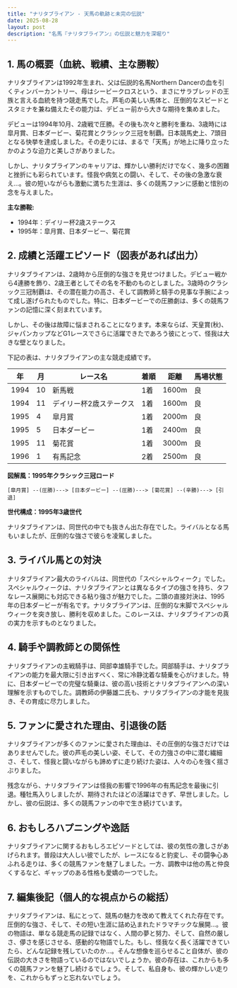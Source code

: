 ```yaml
---
title: "ナリタブライアン - 天馬の軌跡と未完の伝説"
date: 2025-08-28
layout: post
description: "名馬『ナリタブライアン』の伝説と魅力を深堀り"
---
```


## 1. 馬の概要（血統、戦績、主な勝鞍）

ナリタブライアンは1992年生まれ、父は伝説的名馬Northern Dancerの血を引くティンバーカントリー、母はシービークロスという、まさにサラブレッドの王族と言える血統を持つ競走馬でした。芦毛の美しい馬体と、圧倒的なスピードとスタミナを兼ね備えたその能力は、デビュー前から大きな期待を集めました。

デビューは1994年10月、2歳戦で圧勝。その後も次々と勝利を重ね、3歳時には皐月賞、日本ダービー、菊花賞とクラシック三冠を制覇。日本競馬史上、7頭目となる快挙を達成しました。その走りには、まるで「天馬」が地上に降り立ったかのような迫力と美しさがありました。

しかし、ナリタブライアンのキャリアは、輝かしい勝利だけでなく、幾多の困難と挫折にも彩られています。怪我や病気との闘い、そして、その後の急激な衰え…。彼の短いながらも激動に満ちた生涯は、多くの競馬ファンに感動と惜別の念を与えました。

**主な勝鞍:**

* 1994年：デイリー杯2歳ステークス
* 1995年：皐月賞、日本ダービー、菊花賞


## 2. 成績と活躍エピソード（図表があれば出力）

ナリタブライアンは、2歳時から圧倒的な強さを見せつけました。デビュー戦から4連勝を飾り、2歳王者としてその名を不動のものとしました。3歳時のクラシック三冠制覇は、その潜在能力の高さ、そして調教師と騎手の見事な手腕によって成し遂げられたものでした。特に、日本ダービーでの圧勝劇は、多くの競馬ファンの記憶に深く刻まれています。

しかし、その後は故障に悩まされることになります。本来ならば、天皇賞(秋)、ジャパンカップなどG1レースでさらに活躍できたであろう彼にとって、怪我は大きな壁となりました。

下記の表は、ナリタブライアンの主な競走成績です。

| 年 | 月 | レース名 | 着順 | 距離 | 馬場状態 |
|---|---|---|---|---|---|
| 1994 | 10 | 新馬戦 | 1着 | 1600m | 良 |
| 1994 | 11 | デイリー杯2歳ステークス | 1着 | 1600m | 良 |
| 1995 | 4 | 皐月賞 | 1着 | 2000m | 良 |
| 1995 | 5 | 日本ダービー | 1着 | 2400m | 良 |
| 1995 | 11 | 菊花賞 | 1着 | 3000m | 良 |
| 1996 | 1 | 有馬記念 | 2着 | 2500m | 良 |


**図解風：1995年クラシック三冠ロード**

```
[皐月賞] --(圧勝)---> [日本ダービー] --(圧勝)---> [菊花賞] --(辛勝)---> [引退]
```

**世代構成：1995年3歳世代**

ナリタブライアンは、同世代の中でも抜きん出た存在でした。ライバルとなる馬もいましたが、圧倒的な強さで彼らを凌駕しました。


## 3. ライバル馬との対決

ナリタブライアン最大のライバルは、同世代の「スペシャルウィーク」でした。スペシャルウィークは、ナリタブライアンとは異なるタイプの強さを持ち、タフなレース展開にも対応できる粘り強さが魅力でした。二頭の直接対決は、1995年の日本ダービーが有名です。ナリタブライアンは、圧倒的な末脚でスペシャルウィークを突き放し、勝利を収めました。このレースは、ナリタブライアンの真の実力を示すものとなりました。


## 4. 騎手や調教師との関係性

ナリタブライアンの主戦騎手は、岡部幸雄騎手でした。岡部騎手は、ナリタブライアンの能力を最大限に引き出すべく、常に冷静沈着な騎乗を心がけました。特に、日本ダービーでの完璧な騎乗は、彼の高い技術とナリタブライアンへの深い理解を示すものでした。調教師の伊藤雄二氏も、ナリタブライアンの才能を見抜き、その育成に尽力しました。


## 5. ファンに愛された理由、引退後の話

ナリタブライアンが多くのファンに愛された理由は、その圧倒的な強さだけではありませんでした。彼の芦毛の美しい姿、そして、その力強さの中に潜む繊細さ、そして、怪我と闘いながらも諦めずに走り続けた姿は、人々の心を強く揺さぶりました。

残念ながら、ナリタブライアンは怪我の影響で1996年の有馬記念を最後に引退。種牡馬入りしましたが、期待されたほどの活躍はできず、早世しました。しかし、彼の伝説は、多くの競馬ファンの中で生き続けています。


## 6. おもしろハプニングや逸話

ナリタブライアンに関するおもしろエピソードとしては、彼の気性の激しさがあげられます。普段は大人しい彼でしたが、レースになると豹変し、その闘争心あふれる走りは、多くの競馬ファンを魅了しました。一方、調教中は他の馬と仲良くするなど、ギャップのある性格も愛嬌の一つでした。


## 7. 編集後記（個人的な視点からの総括）

ナリタブライアンは、私にとって、競馬の魅力を改めて教えてくれた存在です。圧倒的な強さ、そして、その短い生涯に詰め込まれたドラマチックな展開…。彼の物語は、単なる競走馬の記録ではなく、人間の夢と努力、そして、自然の厳しさ、儚さを感じさせる、感動的な物語でした。もし、怪我なく長く活躍できていたら、どんな記録を残していたのか…。そんな想像を巡らせること自体が、彼の伝説の大きさを物語っているのではないでしょうか。彼の存在は、これからも多くの競馬ファンを魅了し続けるでしょう。そして、私自身も、彼の輝かしい走りを、これからもずっと忘れないでしょう。
